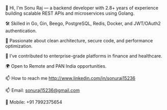 👋 Hi, I'm Sonu Raj — a backend developer with 2.8+ years of experience building scalable REST APIs and microservices using Golang.

🛠️ Skilled in Go, Gin, Beego, PostgreSQL, Redis, Docker, and JWT/OAuth2 authentication.

🔐 Passionate about clean architecture, secure code, and performance optimization.

🚀 I’ve contributed to enterprise-grade platforms in finance and healthcare.

🌍 Open to Remote and PAN India opportunities.

📫 How to reach me http://www.linkedin.com/in/sonuraj15236

📫 Email: sonuraj15236@gmail.com

📱 Mobile: +91 7992375654


